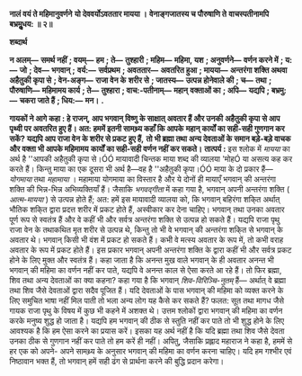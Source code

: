 **नालं वयं ते महिमानुवर्णने** **यो देववर्योऽवततार मायया ।** **वेनाङ्गजातस्य च पौरुषाणि ते** **वाचस्पतीनामपि बभ्रमुॢधय: ॥ २॥** 

**शब्दार्थ** 

**न अलम्—** **समर्थ नहीं** **; वयम्—** **हम** **; ते—** **तुश्हारी** **; महिम—** **महिमा, यश** **; अनुवर्णने—** **वर्णन करने में** **; य:—** **जो** **; देव—** **भगवान्** **;** **वर्य:—** **सर्वप्रथम** **; अवततार—** **अवतरित हुआ** **; मायया—** **अन्तरंगा शक्ति अथवा अहैतुकी कृपा से** **; वेन-अङ्ग—** **राजा वेन के** **शरीर से** **; जातस्य—** **उत्पन्न होनेवाले की** **; च—** **तथा** **; पौरुषाणि—** **महिमामय कार्य** **; ते—** **तुश्हारा** **; वाच:-पतीनाम्—** **महान्** **वक्ताओं का** **; अपि—** **यद्यपि** **; बभ्रमु:—** **चकरा जाते हैं** **; धिय:—** **मन।** **.** 

**गायकों ने आगे कहा : हे राजन्, आप भगवान् विष्णु के साक्षात् अवतार हैं और उनकी** **अहैतुकी कृपा से आप पृथ्वी पर अवतरित हुए हैं। अत: हममें इतनी सामथ्र्य कहाँ कि आपके** **महान् कार्यों का सही-सही गुणगान कर सकें? यद्यपि आप राजा वेन के शरीर से प्रकट हुए हैं,** **तो भी ब्रह्मा तथा अन्य देवताओं के समान बड़े-बड़े वाचक और वक्ता भी आपके महिमामय** **कार्यों का सही-सही वर्णन नहीं कर सकते।** **तात्पर्य :** इस श्लोक में *मायया* का अर्थ है ''आपकी अहैतुकी कृपा से।ÓÓ मायावादी चिन्तक माया शब्द की व्यालया 'मोहÓ या असत्य कह कर करते हैं। किन्तु माया का एक दूसरा भी अर्थ है—वह है ''अहैतुकी कृपा।ÓÓ माया के दो प्रकार हैं— *योगमाया* तथा *महामाया* । महामाया योगमाया का विस्तार है और ये दोनों ही मायाएँ भगवान् की अन्तरंगा शक्ति की भिन्न-भिन्न अभिव्यक्तियाँ हैं। जैसाकि *भगवद्गीता* में कहा गया है, भगवान् अपनी अन्तरंगा शक्ति ( *आत्म-मायया* ) से उत्पन्न होते हैं; अत: हमें इस मायावादी व्यालया को, कि भगवान् बहिरंगा शकि्त अर्थात् भौतिक शकि्त द्वारा प्रदत्त शरीर में प्रकट होते हैं, अस्वीकार कर देना चाहिए। भगवान् तथा उनका अवतार पूर्ण रूप से स्वतंत्र हैं और वे कहीं भी और सर्वत्र अन्तरंगा शक्ति से उत्पन्न हो सकते हैं। यद्यपि राजा पृथु राजा वेन के तथाकथित मृत शरीर से उत्पन्न थे, किन्तु तो भी वे भगवान् की अन्तरंगा शकि्त से भगवान् के अवतार थे। भगवान् किसी भी वंश में प्रकट हो सकते हैं। कभी वे मत्स्य अवतार के रूप में, तो कभी वराह अवतार के रूप में प्रकट होते हैं। इस प्रकार भगवान् अपनी अन्तरंगा शक्ति के द्वारा कहीं भी और सर्वत्र प्रकट होने के लिए मुक्त और स्वतंत्र हैं। कहा जाता है कि अनन्त मुख वाले भगवान् के ही अवतार अनन्त भी भगवान् की महिमा का वर्णन नहीं कर पाते, यद्यपि वे अनन्त काल से ऐसा करते आ रहे हैं। तो फिर ब्रह्मा, शिव तथा अन्य देवताओं का क्या कहना? कहा गया है कि भगवान् *शिव-विरिञ्चि-नुतम्* हैं— अर्थात् वे ब्रह्मा तथा शिव जैसे देवताओं द्वारा सदैव पूजित हैं। यदि देवताओं के पास भगवान् की महिमा को व्यक्त करने के लिए समुचित भाषा नहीं मिल पाती तो भला अन्य लोग यह कैसे कर सकते हैं? फलत: सूत तथा मागध जैसे गायक राजा पृथु के विषय में कुछ भी कहने में अशक्त थे। उत्तम श्लोकों द्वारा भगवान् की महिमा का वर्णन करके मनुष्य शुद्ध हो जाता है। यद्यपि हम भगवान् की ठीक से स्तुति नहीं कर पाते तो भी शुद्ध होने के लिए आवश्यक है कि हम ऐसा करने का प्रयास करें। इसका यह अर्थ नहीं है कि यदि ब्रह्मा तथा शिव जैसे देवता उनका ठीक से गुणगान नहीं कर पाते तो हम करें ही नहीं। अपितु, जैसाकि प्रह्लाद महाराज ने कहा है, हममें से हर एक को अपने- अपने सामथ्र्य के अनुसार भगवान् की महिमा का वर्णन करना चाहिए। यदि हम गश्भीर एवं निष्ठावान भक्त हैं, तो भगवान् हमें सही ढंग से प्रार्थना करने की बुद्धि प्रदान करेगा।  